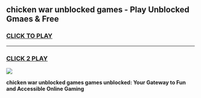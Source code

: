 
## chicken war unblocked games - Play Unblocked Gmaes & Free
<h3>
<a href="https://news.freeplayer.one?title=chicken_war_unblocked_games&ref=23F">CLICK TO PLAY</a></h3>
<hr>

<h3>
<a href="https://news.freeplayer.one?title=chicken_war_unblocked_games&ref=23F">CLICK 2 PLAY</a>
  
</h3>

<a href="https://news.freeplayer.one?title=chicken_war_unblocked_games&ref=23F/"><img src="https://clearcache.store/games.png"></a>


**chicken war unblocked games games unblocked: Your Gateway to Fun and Accessible Online Gaming**
